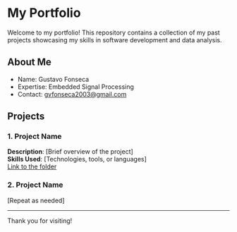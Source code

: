 # My Portfolio
Welcome to my portfolio! This repository contains a collection of my past projects showcasing my skills in software development and data analysis.

## About Me
- Name: Gustavo Fonseca
- Expertise: Embedded Signal Processing
- Contact: gvfonseca2003@gmail.com

## Projects
### 1. Project Name
**Description**: [Brief overview of the project]  
**Skills Used**: [Technologies, tools, or languages]  
[Link to the folder](./project-folder-name)  

### 2. Project Name
[Repeat as needed]

---

Thank you for visiting!

